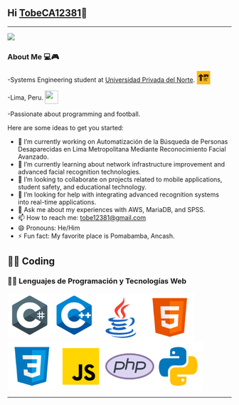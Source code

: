 ## Hi [TobeCA12381][website]👋
---

<img src= "https://media1.tenor.com/m/OyCBoVtkg7YAAAAd/ellen-joe-zzz.gif">

### About Me 💻🎮
-Systems Engineering student at [Universidad Privada del Norte][University]. <img src="ICONS/UPN.png" alt="UPN Icon"  width="30" height="30" style="vertical-align:-5px;">

-Lima, Peru. <img src="https://cdn-icons-png.flaticon.com/512/14009/14009756.png" width="30" height="30" style="vertical-align:-9px;" >

-Passionate about programming and football.

Here are some ideas to get you started:

- 🔭 I’m currently working on Automatización de la Búsqueda de Personas Desaparecidas en Lima Metropolitana Mediante Reconocimiento Facial Avanzado.
- 🌱 I’m currently learning about network infrastructure improvement and advanced facial recognition technologies.
- 👯 I’m looking to collaborate on projects related to mobile applications, student safety, and educational technology.
- 🤔 I’m looking for help with integrating advanced recognition systems into real-time applications.
- 💬 Ask me about my experiences with AWS, MariaDB, and SPSS.
- 📫 How to reach me: tobe12381@gmail.com
- 😄 Pronouns: He/Him
- ⚡ Fun fact: My favorite place is Pomabamba, Ancash.


## 👨‍💻 Coding
<!--[![Anurag's GitHub stats](https://github-readme-stats.vercel.app/api?username=TobeCA12381)](https://github.com/anuraghazra/github-readme-stats)-->

### 👨‍💻 Lenguajes de Programación y Tecnologías Web

<!-- Lenguajes de Programación y Tecnologías Web -->
<div style="overflow: auto;">
    <img align="left" alt="C#" width="100" height="100" src="ICONS/Csharp.png" />
    <img align="left" alt="C++" width="100" height="100" src="ICONS/C++.png" />
    <img align="left" alt="JAVA" width="110" height="110" src="ICONS/JAVA.png" />
    <img align="left" alt="HTML" width="110" height="110" src="ICONS/HTML.png" />
    <img align="left" alt="CSS" width="110" height="110" src="ICONS/CSS.png" />
    <img align="left" alt="JS" width="110" height="110" src="ICONS/JS.png" />
    <img align="left" alt="PHP" width="110" height="110" src="ICONS/PHP.png" />
    <img align="left" alt="PY" width="110" height="110" src="ICONS/PY.png" />
</div>

---




<!--LINKS-->

[website]: https://github.com/TobeCA12381
[University]:https://www.upn.edu.pe/
